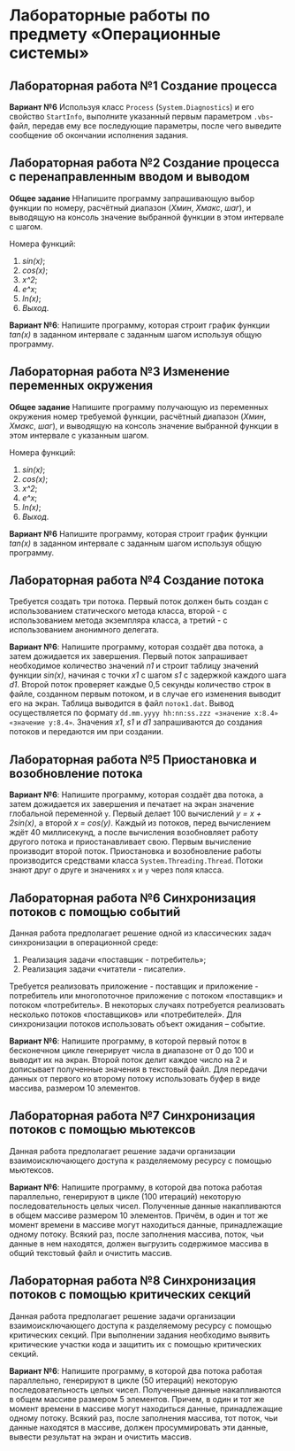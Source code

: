 # Лабораторные работы по предмету «Операционные системы»

## Лабораторная работа №1 Создание процесса

**Вариант №6** Используя класс `Process` (`System.Diagnostics`) и его свойство `StartInfo`, выполните указанный первым
параметром `.vbs`-файл, передав ему все последующие параметры, после чего выведите сообщение об окончании исполнения
задания.

## Лабораторная работа №2 Создание процесса с перенаправленным вводом и выводом

**Общее задание** ННапишите программу запрашивающую выбор функции по номеру, расчётный диапазон (*Xмин*, *Xмакс*,
*шаг*), и выводящую на консоль значение выбранной функции в этом интервале с шагом.

Номера функций:

1. *sin(x)*;
2. *cos(x)*;
3. *x^2*;
4. *e^x*;
5. *ln(x)*;
6. *Выход*.

**Вариант №6**: Напишите программу, которая строит график функции *tan(x)* в заданном интервале с заданным шагом
используя общую программу.

## Лабораторная работа №3 Изменение переменных окружения

**Общее задание** Напишите программу получающую из переменных окружения номер требуемой функции, расчётный диапазон 
(*Xмин*, *Xмакс*, *шаг*), и выводящую на консоль значение выбранной функции в этом интервале с указанным шагом.

Номера функций:

1. *sin(x)*;
2. *cos(x)*;
3. *x^2*;
4. *e^x*;
5. *ln(x)*;
6. *Выход*.

**Вариант №6** Напишите программу, которая строит график функции *tan(x)* в заданном интервале с заданным шагом
используя общую программу.

## Лабораторная работа №4 Создание потока

Требуется создать три потока. Первый поток должен быть создан с использованием статического метода класса, второй - с
использованием метода экземпляра класса, а третий - с использованием анонимного делегата.

**Вариант №6**: Напишите программу, которая создаёт два потока, а затем дожидается их завершения. Первый поток
запрашивает необходимое количество значений *n1* и строит таблицу значений функции *sin(x)*, начиная с точки *x1* с
шагом *s1* с задержкой каждого шага *d1*. Второй поток проверяет каждые 0,5 секунды количество строк в файле, созданном
первым потоком, и в случае его изменения выводит его на экран. Таблица выводится в файл `поток1.dat`. Вывод
осуществляется по формату `dd.mm.yyyy hh:nn:ss.zzz «значение x:8.4» «значение y:8.4»`. Значения *x1*, *s1* и *d1*
запрашиваются до создания потоков и передаются им при создании.

## Лабораторная работа №5 Приостановка и возобновление потока

**Вариант №6**: Напишите программу, которая создаёт два потока, а затем дожидается их завершения и печатает на экран
значение глобальной переменной `y`. Первый делает 100 вычислений *y = x + 2sin(x)*, а второй *x = cos(y)*. Каждый из
потоков, перед вычислением ждёт 40 миллисекунд, а после вычисления возобновляет работу другого потока и 
приостанавливает свою. Первым вычисление производит второй поток. Приостановка и возобновление работы производится 
средствами класса `System.Threading.Thread`. Потоки знают друг о друге и значениях `x` и `y` через поля класса.

## Лабораторная работа №6 Синхронизация потоков с помощью событий

Данная работа предполагает решение одной из классических задач синхронизации в операционной среде:

1. Реализация задачи «поставщик - потребитель»;
2. Реализация задачи «читатели - писатели».

Требуется реализовать приложение - поставщик и приложение - потребитель или многопоточное приложение с потоком
«поставщик» и потоком «потребитель». В некоторых случаях потребуется реализовать несколько потоков «поставщиков» или
«потребителей». Для синхронизации потоков использовать объект ожидания – событие.

**Вариант №6**: Напишите программу, в которой первый поток в бесконечном цикле генерирует числа в диапазоне от 0 до 100
и выводит их на экран. Второй поток делит каждое число на 2 и дописывает полученные значения в текстовый файл. Для
передачи данных от первого ко второму потоку использовать буфер в виде массива, размером 10 элементов.

## Лабораторная работа №7 Синхронизация потоков с помощью мьютексов

Данная работа предполагает решение задачи организации взаимоисключающего доступа к разделяемому ресурсу с помощью 
мьютексов.

**Вариант №6**: Напишите программу, в которой два потока работая параллельно, генерируют в цикле (100 итераций) 
некоторую последовательность целых чисел. Полученные данные накапливаются в общем массиве размером 10 элементов. 
Причём, в один и тот же момент времени в массиве могут находиться данные, принадлежащие одному потоку. Всякий раз, 
после заполнения массива, поток, чьи данные в нем находятся, должен выгрузить содержимое массива в общий текстовый 
файл и очистить массив.

## Лабораторная работа №8 Синхронизация потоков с помощью критических секций

Данная работа предполагает решение задачи организации взаимоисключающего доступа к разделяемому ресурсу с помощью 
критических секций. При выполнении задания необходимо выявить критические участки кода и защитить их с помощью 
критических секций.

**Вариант №6**: Напишите программу, в которой два потока работая параллельно, генерируют в цикле (50 итераций) некоторую
последовательность целых чисел. Полученные данные накапливаются в общем массиве размером 5 элементов. Причем, в один и 
тот же момент времени в массиве могут находиться данные, принадлежащие одному потоку. Всякий раз, после заполнения 
массива, тот поток, чьи данные находятся в массиве, должен просуммировать эти данные, вывести результат на экран и 
очистить массив.